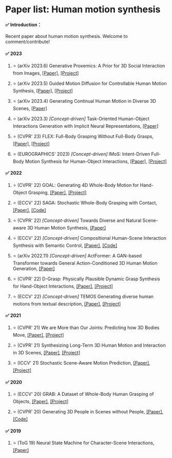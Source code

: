 # Paper list: Human motion synthesis

#### ✅ Introduction：
Recent paper about human motion synthesis. Welcome to comment/contribute!

#### ✅ 2023

1. ⭐ (arXiv 2023.6) Generative Proxemics: A Prior for 3D Social Interaction from Images, [[Paper]](https://arxiv.org/pdf/2306.09337.pdf), [[Project]](https://muelea.github.io/buddi/)

1. ⭐ (arXiv 2023.5) Guided Motion Diffusion for Controllable Human Motion Synthesis, [[Paper]](https://arxiv.org/pdf/2305.12577.pdf), [[Project]](https://korrawe.github.io/gmd-project/)

1. ⭐ (arXiv 2023.4) Generating Continual Human Motion in Diverse 3D Scenes, [[Paper]](https://arxiv.org/pdf/2304.02061.pdf)

1. ⭐ (arXiv 2023.3) _[Concept-driven]_ Task-Oriented Human-Object Interactions Generation with Implicit Neural Representations, [[Paper]](https://arxiv.org/pdf/2303.13129.pdf)

1. ⭐ (CVPR' 23) FLEX: Full-Body Grasping Without Full-Body Grasps, [[Paper]](https://openaccess.thecvf.com/content/CVPR2023/papers/Tendulkar_FLEX_Full-Body_Grasping_Without_Full-Body_Grasps_CVPR_2023_paper.pdf), [[Project]](flex.cs.columbia.edu)

1. ⭐ (EUROGRAPHICS' 2023) _[Concept-driven]_ IMoS: Intent-Driven Full-Body Motion Synthesis for Human-Object Interactions, [[Paper]](https://onlinelibrary.wiley.com/doi/pdf/10.1111/cgf.14739), [[Project]](https://vcai.mpi-inf.mpg.de/projects/IMoS/)


#### ✅ 2022
1. ⭐ (CVPR' 22) GOAL: Generating 4D Whole-Body Motion for Hand-Object Grasping, [[Paper]](https://openaccess.thecvf.com/content/CVPR2022/papers/Taheri_GOAL_Generating_4D_Whole-Body_Motion_for_Hand-Object_Grasping_CVPR_2022_paper.pdf), [[Project]](https://goal.is.tuebingen.mpg.de/)

1. ⭐ (ECCV' 22) SAGA: Stochastic Whole-Body Grasping with Contact, [[Paper]](https://arxiv.org/pdf/2112.10103.pdf), [[Code]](https://github.com/JiahaoPlus/SAGA)

1. ⭐ (CVPR' 22) _[Concept-driven]_ Towards Diverse and Natural Scene-aware 3D Human Motion Synthesis, [[Paper]](https://openaccess.thecvf.com/content/CVPR2022/papers/Wang_Towards_Diverse_and_Natural_Scene-Aware_3D_Human_Motion_Synthesis_CVPR_2022_paper.pdf)

1. ⭐ (ECCV' 22)  _[Concept-driven]_ Compositional Human-Scene Interaction Synthesis with Semantic Control, [[Paper]](https://arxiv.org/pdf/2207.12824.pdf), [[Code]](https://github.com/zkf1997/COINS)

1. ⭐ (arXiv 2022.11) _[Concept-driven]_ ActFormer: A GAN-based Transformer towards General Action-Conditioned 3D Human Motion Generation, [[Paper]](https://arxiv.org/pdf/2203.07706.pdf)

1. ⭐ (CVPR' 22) D-Grasp: Physically Plausible Dynamic Grasp Synthesis for Hand-Object Interactions, [[Paper]](https://openaccess.thecvf.com/content/CVPR2022/papers/Christen_D-Grasp_Physically_Plausible_Dynamic_Grasp_Synthesis_for_Hand-Object_Interactions_CVPR_2022_paper.pdf), [[Project]](https://eth-ait.github.io/d-grasp/)

1. ⭐ (ECCV' 22) _[Concept-driven]_ TEMOS Generating diverse human motions from textual description, [[Paper]](https://arxiv.org/pdf/2204.14109.pdf), [[Project]](https://mathis.petrovich.fr/temos/)

#### ✅ 2021

1. ⭐ (CVPR' 21) We are More than Our Joints: Predicting how 3D Bodies Move, [[Paper]](https://openaccess.thecvf.com/content/CVPR2021/papers/Zhang_We_Are_More_Than_Our_Joints_Predicting_How_3D_Bodies_CVPR_2021_paper.pdf), [[Project]](https://yz-cnsdqz.github.io/MOJO/MOJO.html)

1. ⭐ (CVPR' 21) Synthesizing Long-Term 3D Human Motion and Interaction in 3D Scenes, [[Paper]](https://openaccess.thecvf.com/content/CVPR2021/papers/Wang_Synthesizing_Long-Term_3D_Human_Motion_and_Interaction_in_3D_Scenes_CVPR_2021_paper.pdf), [[Project]](https://jiashunwang.github.io/Long-term-Motion-in-3D-Scenes/)

1. ⭐ (ICCV' 21) Stochastic Scene-Aware Motion Prediction, [[Paper]](https://openaccess.thecvf.com/content/ICCV2021/papers/Hassan_Stochastic_Scene-Aware_Motion_Prediction_ICCV_2021_paper.pdf), [[Project]](https://samp.is.tue.mpg.de/)

#### ✅ 2020

1. ⭐ (ECCV' 20) GRAB: A Dataset of Whole-Body Human Grasping of Objects, [[Paper]](https://arxiv.org/pdf/2008.11200.pdf), [[Project]](https://grab.is.tue.mpg.de/)

1. ⭐ (CVPR' 20) Generating 3D People in Scenes without People, [[Paper]](https://openaccess.thecvf.com/content_CVPR_2020/papers/Zhang_Generating_3D_People_in_Scenes_Without_People_CVPR_2020_paper.pdf), [[Code]](https://github.com/yz-cnsdqz/PSI-release)

#### ✅ 2019

1. ⭐ (ToG 19) Neural State Machine for Character-Scene Interactions, [[Paper]](https://www.ipab.inf.ed.ac.uk/cgvu/nsm.pdf)







